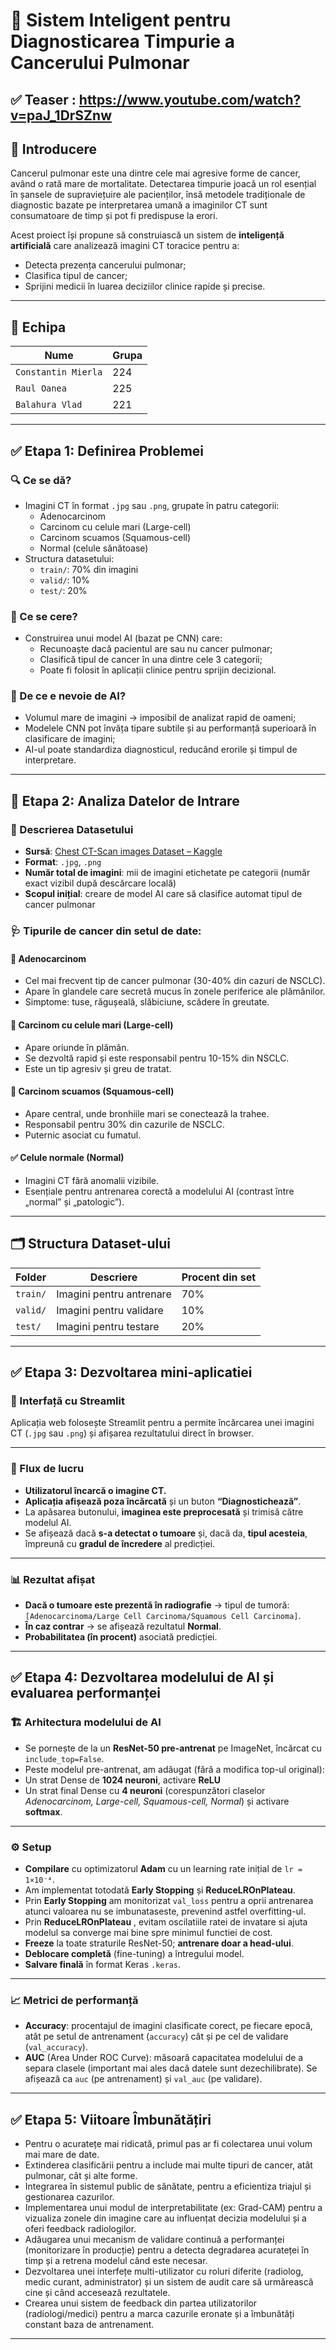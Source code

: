 
# 🧠 Sistem Inteligent pentru Diagnosticarea Timpurie a Cancerului Pulmonar
## ✅ Teaser : https://www.youtube.com/watch?v=paJ_1DrSZnw

## 📌 Introducere

Cancerul pulmonar este una dintre cele mai agresive forme de cancer, având o rată mare de mortalitate. Detectarea timpurie joacă un rol esențial în șansele de supraviețuire ale pacienților, însă metodele tradiționale de diagnostic bazate pe interpretarea umană a imaginilor CT sunt consumatoare de timp și pot fi predispuse la erori.

Acest proiect își propune să construiască un sistem de **inteligență artificială** care analizează imagini CT toracice pentru a:
- Detecta prezența cancerului pulmonar;
- Clasifica tipul de cancer;
- Sprijini medicii în luarea deciziilor clinice rapide și precise.

---

## 🔎 Echipa

| Nume                | Grupa              | 
|---------------------|--------------------|
| `Constantin Mierla` | 224                |
| `Raul Oanea`        | 225                |
| `Balahura Vlad`     | 221                | 

---

## ✅ Etapa 1: Definirea Problemei

### 🔍 Ce se dă?
- Imagini CT în format `.jpg` sau `.png`, grupate în patru categorii:
  - Adenocarcinom
  - Carcinom cu celule mari (Large-cell)
  - Carcinom scuamos (Squamous-cell)
  - Normal (celule sănătoase)
- Structura datasetului:
  - `train/`: 70% din imagini
  - `valid/`: 10%
  - `test/`: 20%

### 🎯 Ce se cere?
- Construirea unui model AI (bazat pe CNN) care:
  - Recunoaște dacă pacientul are sau nu cancer pulmonar;
  - Clasifică tipul de cancer în una dintre cele 3 categorii;
  - Poate fi folosit în aplicații clinice pentru sprijin decizional.

### 🤖 De ce e nevoie de AI?
- Volumul mare de imagini → imposibil de analizat rapid de oameni;
- Modelele CNN pot învăța tipare subtile și au performanță superioară în clasificare de imagini;
- AI-ul poate standardiza diagnosticul, reducând erorile și timpul de interpretare.

---

## 🔎 Etapa 2: Analiza Datelor de Intrare

### 📁 Descrierea Datasetului
- **Sursă**: [Chest CT-Scan images Dataset – Kaggle](https://www.kaggle.com/datasets/mohamedhanyyy/chest-ctscan-images/data)
- **Format**: `.jpg`, `.png`
- **Număr total de imagini**: mii de imagini etichetate pe categorii (număr exact vizibil după descărcare locală)
- **Scopul inițial**: creare de model AI care să clasifice automat tipul de cancer pulmonar

### 🩺 Tipurile de cancer din setul de date:

#### 🔬 Adenocarcinom
- Cel mai frecvent tip de cancer pulmonar (30-40% din cazuri de NSCLC).
- Apare în glandele care secretă mucus în zonele periferice ale plămânilor.
- Simptome: tuse, răgușeală, slăbiciune, scădere în greutate.

#### 🔬 Carcinom cu celule mari (Large-cell)
- Apare oriunde în plămân.
- Se dezvoltă rapid și este responsabil pentru 10-15% din NSCLC.
- Este un tip agresiv și greu de tratat.

#### 🔬 Carcinom scuamos (Squamous-cell)
- Apare central, unde bronhiile mari se conectează la trahee.
- Responsabil pentru 30% din cazurile de NSCLC.
- Puternic asociat cu fumatul.

#### ✅ Celule normale (Normal)
- Imagini CT fără anomalii vizibile.
- Esențiale pentru antrenarea corectă a modelului AI (contrast între „normal” și „patologic”).

---

## 🗂️ Structura Dataset-ului

| Folder   | Descriere                  | Procent din set |
|----------|----------------------------|------------------|
| `train/` | Imagini pentru antrenare   | 70%              |
| `valid/` | Imagini pentru validare    | 10%              |
| `test/`  | Imagini pentru testare     | 20%              |

---

## ✅ Etapa 3: Dezvoltarea mini-aplicatiei

### 🎨 Interfață cu Streamlit
Aplicația web folosește Streamlit pentru a permite încărcarea unei imagini CT (`.jpg` sau `.png`) și afișarea rezultatului direct în browser.

---

### 🚀 Flux de lucru

- **Utilizatorul încarcă o imagine CT.**
- **Aplicația afișează poza încărcată** și un buton **“Diagnostichează”**.
- La apăsarea butonului, **imaginea este preprocesată** și trimisă către modelul AI.
- Se afișează dacă **s-a detectat o tumoare** și, dacă da, **tipul acesteia**, împreună cu **gradul de încredere** al predicției.

---

### 📊 Rezultat afișat

- **Dacă o tumoare este prezentă în radiografie** → tipul de tumoră: `[Adenocarcinoma/Large Cell Carcinoma/Squamous Cell Carcinoma]`.
- **În caz contrar** → se afișează rezultatul **Normal**.
- **Probabilitatea (în procent)** asociată predicției.

---

## ✅ Etapa 4: Dezvoltarea modelului de AI și evaluarea performanței

### 🏗️ Arhitectura modelului de AI

- Se pornește de la un **ResNet-50 pre-antrenat** pe ImageNet, încărcat cu `include_top=False`.
-  Peste modelul pre-antrenat, am adăugat (fără a modifica top-ul original):
  - Un strat Dense de **1024 neuroni**, activare **ReLU**  
  - Un strat final Dense cu **4 neuroni** (corespunzători claselor _Adenocarcinom, Large-cell, Squamous-cell, Normal_) și activare **softmax**.

---

### ⚙️ Setup

-  **Compilare** cu optimizatorul **Adam** cu un learning rate inițial de `lr = 1×10⁻⁴`.
-  Am implementat totodată **Early Stopping** și **ReduceLROnPlateau**.
-  Prin **Early Stopping** am monitorizat `val_loss` pentru a oprii antrenarea atunci valoarea nu se imbunataseste, prevenind astfel overfitting-ul.
-  Prin **ReduceLROnPlateau** , evitam oscilatiile ratei de invatare si ajuta modelul sa converge mai bine spre minimul functiei de cost.
- **Freeze** la toate straturile ResNet-50; **antrenare doar a head-ului**.
- **Deblocare completă** (fine-tuning) a întregului model.
- **Salvare finală** în format Keras `.keras`.

---

### 📈 Metrici de performanță

- **Accuracy**: procentajul de imagini clasificate corect, pe fiecare epocă, atât pe setul de antrenament (`accuracy`) cât și pe cel de validare (`val_accuracy`).
- **AUC** (Area Under ROC Curve): măsoară capacitatea modelului de a separa clasele (important mai ales dacă datele sunt dezechilibrate). Se afișează ca `auc` (pe antrenament) și `val_auc` (pe validare).


---

## ✅ Etapa 5: Viitoare Îmbunătățiri

- Pentru o acuratețe mai ridicată, primul pas ar fi colectarea unui volum mai mare de date.
- Extinderea clasificării pentru a include mai multe tipuri de cancer, atât pulmonar, cât și alte forme.
- Integrarea în sistemul public de sănătate, pentru a eficientiza triajul și gestionarea cazurilor.
- Implementarea unui modul de interpretabilitate (ex: Grad-CAM) pentru a vizualiza zonele din imagine care au influențat decizia modelului și a oferi feedback radiologilor.
- Adăugarea unui mecanism de validare continuă a performanței (monitorizare în producție) pentru a detecta degradarea acurateței în timp și a retrena modelul când este necesar.
- Dezvoltarea unei interfețe multi-utilizator cu roluri diferite (radiolog, medic curant, administrator) și un sistem de audit care să urmărească cine și când accesează rezultatele.
- Crearea unui sistem de feedback din partea utilizatorilor (radiologi/medici) pentru a marca cazurile eronate și a îmbunătăți constant baza de antrenament.

---

